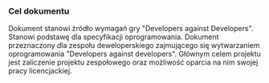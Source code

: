 ﻿### Cel dokumentu

Dokument stanowi źródło wymagań gry "Developers against Developers". Stanowi podstawę dla specyfikacji oprogramowania. Dokument przeznaczony dla zespołu deweloperskiego zajmującego się wytwarzaniem oprogramowania "Developers against developers". Głównym celem projektu jest zaliczenie projektu zespołowego oraz możliwość oparcia na nim swojej pracy licencjackiej. 
